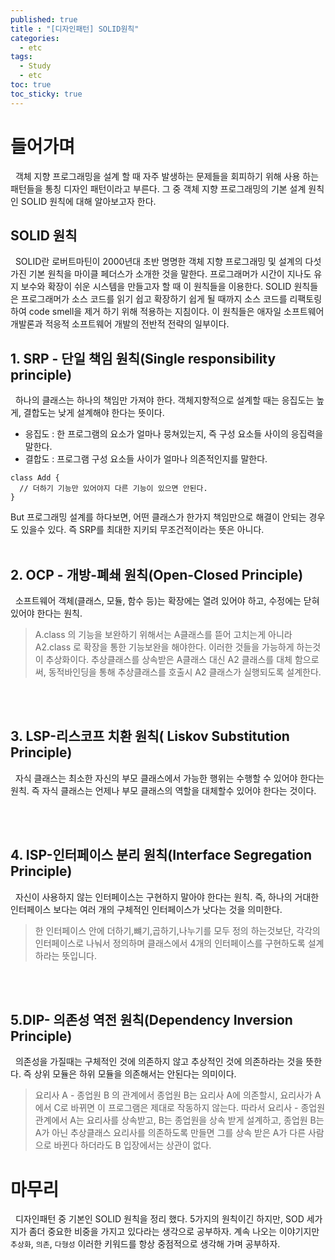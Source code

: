 ```yaml
---
published: true
title : "[디자인패턴] SOLID원칙"
categories:
  - etc
tags:
  - Study
  - etc
toc: true
toc_sticky: true
---
```


# 들어가며
&nbsp; 객체 지향 프로그래밍을 설계 할 때 자주 발생하는 문제들을 회피하기 위해 사용 하는 패턴들을 통칭 디자인 패턴이라고 부른다.  그 중 객체 지향 프로그래밍의 기본 설계 원칙인 SOLID 원칙에 대해 알아보고자 한다.


## SOLID 원칙
&nbsp; SOLID란 로버트마틴이 2000년대 초반 명명한 객체 지향 프로그래밍 및 설계의 다섯가진 기본 원칙을 마이클 페더스가 소개한 것을 말한다. 프로그래머가 시간이 지나도 유지 보수와 확장이 쉬운 시스템을 만들고자 할 때 이 원칙들을 이용한다. SOLID 원칙들은 프로그래머가 소스 코드를 읽기 쉽고 확장하기 쉽게 될 때까지 소스 코드를 리팩토링하여 code smell을 제거 하기 위해 적용하는 지침이다. 이 원칙들은 애자일 소프트웨어 개발론과 적응적 소프트웨어 개발의 전반적 전략의 일부이다.

## 1. SRP - 단일 책임 원칙(Single responsibility principle)
&nbsp; 하나의 클래스는 하나의 책임만 가져야 한다. 객체지향적으로 설계할 때는 응집도는 높게, 결합도는 낮게 설계해야 한다는 뜻이다.
  - 응집도 : 한 프로그램의 요소가 얼마나 뭉쳐있는지, 즉 구성 요소들 사이의 응집력을 말한다.
  - 결합도 : 프로그램 구성 요소들 사이가 얼마나 의존적인지를 말한다.

```
class Add {
  // 더하기 기능만 있어야지 다른 기능이 있으면 안된다.
}
```

But 프로그래밍 설계를 하다보면, 어떤 클래스가 한가지 책임만으로 해결이 안되는 경우도 있을수 있다. 즉 SRP를 최대한 지키되 무조건적이라는 뜻은 아니다.
<br>
<br>


## 2. OCP - 개방-폐쇄 원칙(Open-Closed Principle)
&nbsp; 소프트웨어 객체(클래스, 모듈, 함수 등)는 확장에는 열려 있어야 하고, 수정에는 닫혀 있어야 한다는 원칙.


> A.class 의 기능을 보완하기 위해서는 A클래스를 뜯어 고치는게 아니라 A2.class 로 확장을 통한 기능보완을 해야한다. 이러한 것들을 가능하게 하는것이 추상화이다. 추상클래스를 상속받은 A클래스 대신 A2 클래스를 대체 함으로써, 동적바인딩을 통해 추상클래스를 호출시 A2 클래스가 실행되도록 설계한다.

<br>
<br>

## 3. LSP-리스코프 치환 원칙( Liskov Substitution Principle)
&nbsp; 자식 클래스는 최소한 자신의 부모 클래스에서 가능한 행위는 수행할 수 있어야 한다는 원칙. 즉 자식 클래스는 언제나 부모 클래스의 역할을 대체할수 있어야 한다는 것이다.

<br>
<br>


## 4. ISP-인터페이스 분리 원칙(Interface Segregation Principle)
&nbsp; 자신이 사용하지 않는 인터페이스는 구현하지 말아야 한다는 원칙. 즉, 하나의 거대한 인터페이스 보다는 여러 개의 구체적인 인터페이스가 낫다는 것을 의미한다.

> 한 인터페이스 안에 더하기,뺴기,곱하기,나누기를 모두 정의 하는것보단, 각각의 인터페이스로 나눠서 정의하며 클래스에서 4개의 인터페이스를 구현하도록 설계하라는 뜻입니다.

<br>
<br>

## 5.DIP- 의존성 역전 원칙(Dependency Inversion Principle)
&nbsp; 의존성을 가질때는 구체적인 것에 의존하지 않고 추상적인 것에 의존하라는 것을 뜻한다.
즉 상위 모듈은 하위 모듈을 의존해서는 안된다는 의미이다.


> 요리사 A - 종업원 B 의 관계에서 종업원 B는 요리사 A에 의존할시, 요리사가 A에서 C로 바뀌면 이 프로그램은 제대로 작동하지 않는다. 따라서 요리사 - 종업원 관계에서 A는 요리사를 상속받고, B는 종업원을 상속 받게 설계하고, 종업원 B는 A가 아닌 추상클래스 요리사를 의존하도록 만들면 그를 상속 받은 A가 다른 사람으로 바뀐다 하더라도 B 입장에서는 상관이 없다.



# 마무리
&nbsp; 디자인패턴 중 기본인 SOLID 원칙을 정리 했다.
5가지의 원칙이긴 하지만, SOD 세가지가 좀더 중요한 비중을 가지고 있다라는 생각으로 공부하자. 계속 나오는 이야기지만 `추상화`, `의존`, `다형성` 이러한 키워드를 항상 중점적으로 생각해 가며 공부하자.







